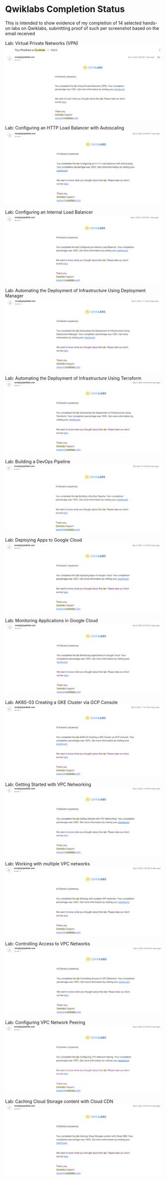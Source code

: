 # Qwiklabs Completion Status

This is intended to show evidence of my completion of 14 selected hands-on labs on Qwiklabs, submitting proof of such per screenshot based on the email received

Lab: Virtual Private Networks (VPN)
![alt text](https://github.com/eddUG/Google-Cloud-Practice-Project/blob/master/images/Qwiklabs-VPN.PNG)

Lab:  Configuring an HTTP Load Balancer with Autoscaling
![alt text](https://github.com/eddUG/Google-Cloud-Practice-Project/blob/master/images/Qwiklabs-HTTPBalancer.PNG)

Lab:  Configuring an Internal Load Balancer
![alt text](https://github.com/eddUG/Google-Cloud-Practice-Project/blob/master/images/Qwiks-InternalBalancer.PNG)

Lab:  Automating the Deployment of Infrastructure Using Deployment Manager
![alt text](https://github.com/eddUG/Google-Cloud-Practice-Project/blob/master/images/Qwiklabs-DeploymentManager.PNG)

Lab:  Automating the Deployment of Infrastructure Using Terraform
![alt text](https://github.com/eddUG/Google-Cloud-Practice-Project/blob/master/images/Qwiklabs-Terraform.PNG)

Lab:  Building a DevOps Pipeline
![alt text](https://github.com/eddUG/Google-Cloud-Practice-Project/blob/master/images/Qwiklabs-DevOps.PNG)

Lab:  Deploying Apps to Google Cloud
![alt text](https://github.com/eddUG/Google-Cloud-Practice-Project/blob/master/images/Qwiklabs-DeployingApps.PNG)

Lab:  Monitoring Applications in Google Cloud
![alt text](https://github.com/eddUG/Google-Cloud-Practice-Project/blob/master/images/Qwiklabs-MonitoringApps.PNG)

Lab: AK8S-03 Creating a GKE Cluster via GCP Console
![alt text](https://github.com/eddUG/Google-Cloud-Practice-Project/blob/master/images/Qwiklabs-GKECluster.PNG)

Lab:  Getting Started with VPC Networking
![alt text](https://github.com/eddUG/Google-Cloud-Practice-Project/blob/master/images/Qwiks-VPCNetworking.PNG)

Lab:  Working with multiple VPC networks
![alt text](https://github.com/eddUG/Google-Cloud-Practice-Project/blob/master/images/Qwiklabs-MultipleVPC.PNG)

Lab:  Controlling Access to VPC Networks
![alt text](https://github.com/eddUG/Google-Cloud-Practice-Project/blob/master/images/Qwiklabs-ControllingAccessToVPC.PNG)

Lab:  Configuring VPC Network Peering
![alt text](https://github.com/eddUG/Google-Cloud-Practice-Project/blob/master/images/Qwiklabs-VPCNetworkPeering.PNG)

Lab:  Caching Cloud Storage content with Cloud CDN
![alt text](https://github.com/eddUG/Google-Cloud-Practice-Project/blob/master/images/Qwiklabs-CloudCDN.PNG)



